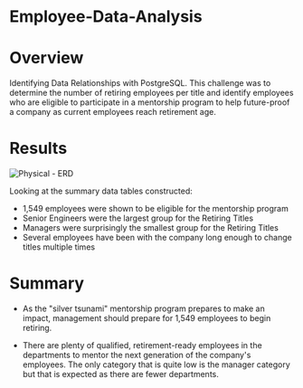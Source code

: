 # Employee-Data-Analysis

# Overview
Identifying Data Relationships with PostgreSQL. This challenge was to determine the number of retiring employees per title and identify employees who are eligible to participate in a mentorship program to help future-proof a company as current employees reach retirement age.

# Results
![Physical - ERD](https://user-images.githubusercontent.com/79225731/221190098-3b01bff5-86ae-41f7-a61f-8fb091ad8f15.png)

Looking at the summary data tables constructed:
- 1,549 employees were shown to be eligible for the mentorship program
- Senior Engineers were the largest group for the Retiring Titles
- Managers were surprisingly the smallest group for the Retiring Titles
- Several employees have been with the company long enough to change titles multiple times

# Summary
- As the "silver tsunami" mentorship program prepares to make an impact, management should prepare for 1,549 employees to begin retiring.

- There are plenty of qualified, retirement-ready employees in the departments to mentor the next generation of the company's employees. The only category that is quite low is the manager category but that is expected as there are fewer departments. 
